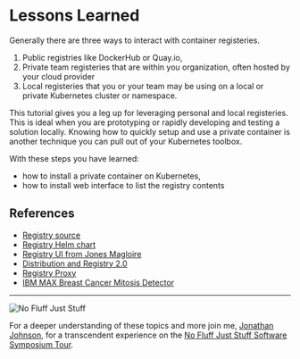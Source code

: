 # Lessons Learned #

Generally there are three ways to interact with container registeries. 

1. Public registries like DockerHub or Quay.io, 
2. Private team registeries that are within you organization, often hosted by your cloud provider 
3. Local registeries that you or your team may be using on a local or private Kubernetes cluster or namespace. 

This tutorial gives you a leg up for leveraging personal and local registeries. This is ideal when you are prototyping or rapidly developing and testing a solution locally. Knowing how to quickly setup and use a private container is another technique you can pull out of your Kubernetes toolbox. 

With these steps you have learned:

- how to install a private container on Kubernetes,
- how to install web interface to list the registry contents

## References ##

- [Registry source](https://github.com/docker/distribution)
- [Registry Helm chart](https://github.com/helm/charts/tree/master/stable/docker-registry)
- [Registry UI from Jones Magloire](https://github.com/Joxit/docker-registry-ui)
- [Distribution and Registry 2.0](https://github.com/docker/distribution)
- [Registry Proxy](https://github.com/helm/charts/tree/master/incubator/kube-registry-proxy)
- [IBM MAX Breast Cancer Mitosis Detector](https://github.com/IBM/MAX-Breast-Cancer-Mitosis-Detector)

------
![No Fluff Just Stuff](/javajon/courses/kubernetes-pipelines/registries/assets/nfjs.png "No Fluff Just Stuff")

For a deeper understanding of these topics and more join me, [Jonathan Johnson](https://www.linkedin.com/in/javajon/), for a transcendent experience on the [No Fluff Just Stuff Software Symposium Tour](https://nofluffjuststuff.com/home/main).